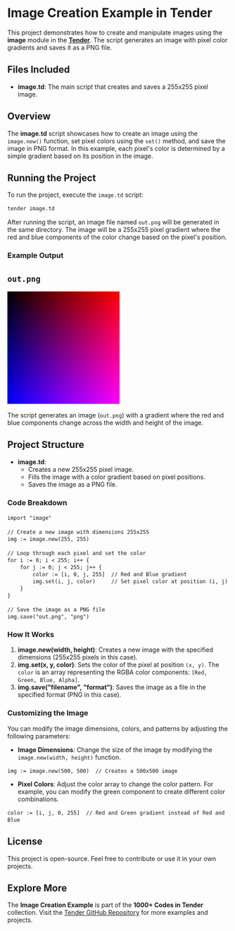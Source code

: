 # Image Creation Example in Tender

This project demonstrates how to create and manipulate images using the **image** module in the [**Tender**](https://github.com/2dprototype/tender). The script generates an image with pixel color gradients and saves it as a PNG file.

## Files Included

- **image.td**: The main script that creates and saves a 255x255 pixel image.

## Overview

The **image.td** script showcases how to create an image using the `image.new()` function, set pixel colors using the `set()` method, and save the image in PNG format. In this example, each pixel's color is determined by a simple gradient based on its position in the image.

## Running the Project

To run the project, execute the `image.td` script:

```bash
tender image.td
```

After running the script, an image file named `out.png` will be generated in the same directory. The image will be a 255x255 pixel gradient where the red and blue components of the color change based on the pixel's position.

### Example Output
## `out.png`

![preview](./out.png)

The script generates an image (`out.png`) with a gradient where the red and blue components change across the width and height of the image.

## Project Structure

- **image.td**:
  - Creates a new 255x255 pixel image.
  - Fills the image with a color gradient based on pixel positions.
  - Saves the image as a PNG file.

### Code Breakdown

```tender
import "image"

// Create a new image with dimensions 255x255
img := image.new(255, 255)

// Loop through each pixel and set the color
for i := 0; i < 255; i++ {
	for j := 0; j < 255; j++ {
		color := [i, 0, j, 255]  // Red and Blue gradient
		img.set(i, j, color)     // Set pixel color at position (i, j)
	}
}

// Save the image as a PNG file
img.save("out.png", "png")
```

### How It Works

1. **image.new(width, height)**: Creates a new image with the specified dimensions (255x255 pixels in this case).
2. **img.set(x, y, color)**: Sets the color of the pixel at position `(x, y)`. The `color` is an array representing the RGBA color components: `[Red, Green, Blue, Alpha]`.
3. **img.save("filename", "format")**: Saves the image as a file in the specified format (PNG in this case).

### Customizing the Image

You can modify the image dimensions, colors, and patterns by adjusting the following parameters:

- **Image Dimensions**: Change the size of the image by modifying the `image.new(width, height)` function.
  
```tender
img := image.new(500, 500)  // Creates a 500x500 image
```

- **Pixel Colors**: Adjust the color array to change the color pattern. For example, you can modify the green component to create different color combinations.

```tender
color := [i, j, 0, 255]  // Red and Green gradient instead of Red and Blue
```

## License

This project is open-source. Feel free to contribute or use it in your own projects.

## Explore More

The **Image Creation Example** is part of the **1000+ Codes in Tender** collection. Visit the [Tender GitHub Repository](https://github.com/2dprototype/tender) for more examples and projects.
